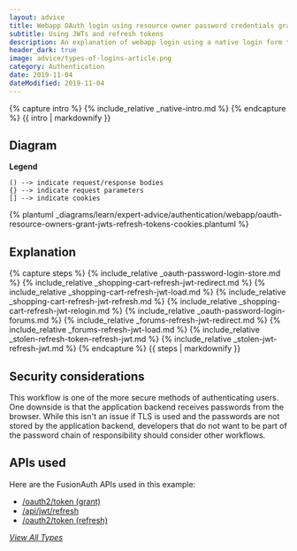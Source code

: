 ```yaml
---
layout: advice
title: Webapp OAuth login using resource owner password credentials grant
subtitle: Using JWTs and refresh tokens
description: An explanation of webapp login using a native login form that submits to the application backend and uses JWTs and refresh tokens in cookies
header_dark: true
image: advice/types-of-logins-article.png
category: Authentication
date: 2019-11-04
dateModified: 2019-11-04
---
```


{% capture intro %}
{% include_relative _native-intro.md %}
{% endcapture %}
{{ intro | markdownify }}

## Diagram

**Legend**

```text
() --> indicate request/response bodies
{} --> indicate request parameters
[] --> indicate cookies
```

{% plantuml _diagrams/learn/expert-advice/authentication/webapp/oauth-resource-owners-grant-jwts-refresh-tokens-cookies.plantuml %}

## Explanation

{% capture steps %}
{% include_relative _oauth-password-login-store.md %}
{% include_relative _shopping-cart-refresh-jwt-redirect.md %}
{% include_relative _shopping-cart-refresh-jwt-load.md %}
{% include_relative _shopping-cart-refresh-jwt-refresh.md %}
{% include_relative _shopping-cart-refresh-jwt-relogin.md %}
{% include_relative _oauth-password-login-forums.md %}
{% include_relative _forums-refresh-jwt-redirect.md %}
{% include_relative _forums-refresh-jwt-load.md %}
{% include_relative _stolen-refresh-token-refresh-jwt.md %}
{% include_relative _stolen-jwt-refresh-jwt.md %}
{% endcapture %}
{{ steps | markdownify }}

## Security considerations

This workflow is one of the more secure methods of authenticating users. One downside is that the application backend receives passwords from the browser. While this isn't an issue if TLS is used and the passwords are not stored by the application backend, developers that do not want to be part of the password chain of responsibility should consider other workflows.

## APIs used

Here are the FusionAuth APIs used in this example:

* [/oauth2/token (grant)](/docs/v1/tech/oauth/endpoints#resource-owner-password-credentials-grant-request)
* [/api/jwt/refresh](/docs/v1/tech/apis/jwt#refresh-a-jwt)
* [/oauth2/token (refresh)](/docs/v1/tech/oauth/endpoints#refresh-token-grant-request)

[_View All Types_](/learn/expert-advice/authentication/login-authentication-workflows)
